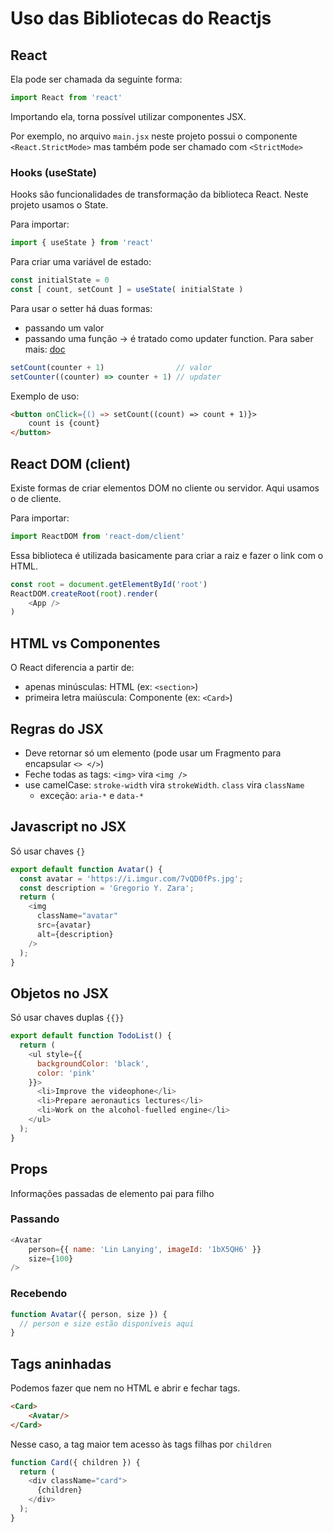 # Uso das Bibliotecas do Reactjs

## React
Ela pode ser chamada da seguinte forma:
```js
import React from 'react'
```
Importando ela, torna possível utilizar componentes JSX.

Por exemplo, no arquivo `main.jsx` neste projeto possui o componente `<React.StrictMode>` mas também pode ser chamado com `<StrictMode>`

### Hooks (useState)
Hooks são funcionalidades de transformação da biblioteca React. Neste projeto usamos o State.

Para importar:
```js
import { useState } from 'react'
```

Para criar uma variável de estado:
```js
const initialState = 0
const [ count, setCount ] = useState( initialState )
```

Para usar o setter há duas formas:
- passando um valor
- passando uma função -> é tratado como updater function. Para saber mais: [doc](https://pt-br.react.dev/reference/react/useState)

```js
setCount(counter + 1)                // valor
setCounter((counter) => counter + 1) // updater
```

Exemplo de uso:
```html
<button onClick={() => setCount((count) => count + 1)}>
    count is {count}
</button>
```

## React DOM (client)
Existe formas de criar elementos DOM no cliente ou servidor. Aqui usamos o de cliente.

Para importar:
```js
import ReactDOM from 'react-dom/client'
```

Essa biblioteca é utilizada basicamente para criar a raiz e fazer o link com o HTML.
```js
const root = document.getElementById('root')
ReactDOM.createRoot(root).render(
    <App />
)
```

## HTML vs Componentes
O React diferencia a partir de:
- apenas minúsculas: HTML (ex: `<section>`)
- primeira letra maiúscula: Componente (ex: `<Card>`)

## Regras do JSX
- Deve retornar só um elemento (pode usar um Fragmento para encapsular `<> </>`)
- Feche todas as tags: `<img>` vira `<img />`
- use camelCase: `stroke-width` vira `strokeWidth`. `class` vira `className`
    - exceção: `aria-*` e `data-*`

## Javascript no JSX
Só usar chaves `{}`

```js
export default function Avatar() {
  const avatar = 'https://i.imgur.com/7vQD0fPs.jpg';
  const description = 'Gregorio Y. Zara';
  return (
    <img
      className="avatar"
      src={avatar}
      alt={description}
    />
  );
}
```

## Objetos no JSX
Só usar chaves duplas `{{}}`

```js
export default function TodoList() {
  return (
    <ul style={{
      backgroundColor: 'black',
      color: 'pink'
    }}>
      <li>Improve the videophone</li>
      <li>Prepare aeronautics lectures</li>
      <li>Work on the alcohol-fuelled engine</li>
    </ul>
  );
}
```

## Props
Informações passadas de elemento pai para filho

### Passando
```js
<Avatar
    person={{ name: 'Lin Lanying', imageId: '1bX5QH6' }}
    size={100}
/>
```

### Recebendo
```js
function Avatar({ person, size }) {
  // person e size estão disponíveis aqui
}
```

## Tags aninhadas
Podemos fazer que nem no HTML e abrir e fechar tags.
```html
<Card>
    <Avatar/>
</Card>
```

Nesse caso, a tag maior tem acesso às tags filhas por `children`
```js
function Card({ children }) {
  return (
    <div className="card">
      {children}
    </div>
  );
}
```